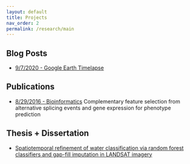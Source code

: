 ```yaml
---
layout: default
title: Projects
nav_order: 2
permalink: /research/main
---
```


Blog Posts
----------
* [9/7/2020 - Google Earth Timelapse](http://labuzzetta.github.io/research/google_earth)

Publications
----------
* [8/29/2016 - Bioinformatics](https://academic.oup.com/bioinformatics/article/32/17/i421/2450760)
  Complementary feature selection from alternative splicing events and gene expression for phenotype prediction

Thesis + Dissertation
----------
* [Spatiotemporal refinement of water classification via random forest classifiers and gap-fill imputation in LANDSAT imagery](https://lib.dr.iastate.edu/creativecomponents/456/)

